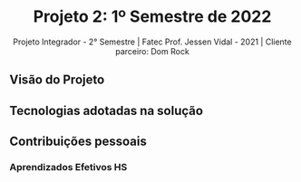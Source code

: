 <h1 align="center"> Projeto 2: 1º Semestre de 2022 </h1>

<div align="center"> Projeto Integrador - 2° Semestre | Fatec Prof. Jessen Vidal - 2021 | Cliente parceiro: Dom Rock </div>


## Visão do Projeto

## Tecnologias adotadas na solução

## Contribuições pessoais

### Aprendizados Efetivos HS
